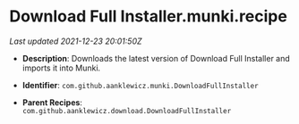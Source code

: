 # Download Full Installer.munki.recipe

_Last updated 2021-12-23 20:01:50Z_

- **Description**: Downloads the latest version of Download Full Installer and imports it into Munki.

- **Identifier**: `com.github.aanklewicz.munki.DownloadFullInstaller`

- **Parent Recipes**: `com.github.aanklewicz.download.DownloadFullInstaller`
